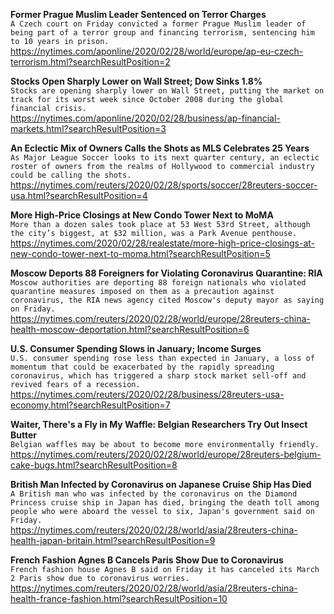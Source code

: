 **Former Prague Muslim Leader Sentenced on Terror Charges**\
`A Czech court on Friday convicted a former Prague Muslim leader of being part of a terror group and financing terrorism, sentencing him to 10 years in prison.`\
https://nytimes.com/aponline/2020/02/28/world/europe/ap-eu-czech-terrorism.html?searchResultPosition=2

**Stocks Open Sharply Lower on Wall Street; Dow Sinks 1.8%**\
`Stocks are opening sharply lower on Wall Street, putting the market on track for its worst week since October 2008 during the global financial crisis.`\
https://nytimes.com/aponline/2020/02/28/business/ap-financial-markets.html?searchResultPosition=3

**An Eclectic Mix of Owners Calls the Shots as MLS Celebrates 25 Years**\
`As Major League Soccer looks to its next quarter century, an eclectic roster of owners from the realms of Hollywood to commercial industry could be calling the shots. `\
https://nytimes.com/reuters/2020/02/28/sports/soccer/28reuters-soccer-usa.html?searchResultPosition=4

**More High-Price Closings at New Condo Tower Next to MoMA**\
`More than a dozen sales took place at 53 West 53rd Street, although the city’s biggest, at $32 million, was a Park Avenue penthouse.`\
https://nytimes.com/2020/02/28/realestate/more-high-price-closings-at-new-condo-tower-next-to-moma.html?searchResultPosition=5

**Moscow Deports 88 Foreigners for Violating Coronavirus Quarantine: RIA**\
`Moscow authorities are deporting 88 foreign nationals who violated quarantine measures imposed on them as a precaution against coronavirus, the RIA news agency cited Moscow's deputy mayor as saying on Friday. `\
https://nytimes.com/reuters/2020/02/28/world/europe/28reuters-china-health-moscow-deportation.html?searchResultPosition=6

**U.S. Consumer Spending Slows in January; Income Surges**\
`U.S. consumer spending rose less than expected in January, a loss of momentum that could be exacerbated by the rapidly spreading coronavirus, which has triggered a sharp stock market sell-off and revived fears of a recession.`\
https://nytimes.com/reuters/2020/02/28/business/28reuters-usa-economy.html?searchResultPosition=7

**Waiter, There's a Fly in My Waffle: Belgian Researchers Try Out Insect Butter**\
`Belgian waffles may be about to become more environmentally friendly.`\
https://nytimes.com/reuters/2020/02/28/world/europe/28reuters-belgium-cake-bugs.html?searchResultPosition=8

**British Man Infected by Coronavirus on Japanese Cruise Ship Has Died**\
`A British man who was infected by the coronavirus on the Diamond Princess cruise ship in Japan has died, bringing the death toll among people who were aboard the vessel to six, Japan's government said on Friday.`\
https://nytimes.com/reuters/2020/02/28/world/asia/28reuters-china-health-japan-britain.html?searchResultPosition=9

**French Fashion Agnes B Cancels Paris Show Due to Coronavirus**\
`French fashion house Agnes B said on Friday it has canceled its March 2 Paris show due to coronavirus worries.`\
https://nytimes.com/reuters/2020/02/28/world/asia/28reuters-china-health-france-fashion.html?searchResultPosition=10

